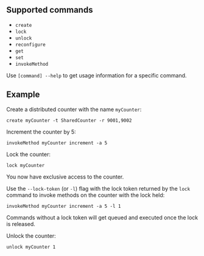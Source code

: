 ## Supported commands

- `create`
- `lock`
- `unlock`
- `reconfigure`
- `get`
- `set`
- `invokeMethod`

Use `[command] --help` to get usage information for a specific command.

## Example

Create a distributed counter with the name `myCounter`:
```
create myCounter -t SharedCounter -r 9001,9002
```

Increment the counter by 5:
```
invokeMethod myCounter increment -a 5
```

Lock the counter:
```
lock myCounter
```

You now have exclusive access to the counter. 

Use the `--lock-token` (or `-l`) flag with the lock token returned by the `lock` command to invoke methods on the counter with the lock held:
```
invokeMethod myCounter increment -a 5 -l 1
```

Commands without a lock token will get queued and executed once the lock is released.

Unlock the counter:
```
unlock myCounter 1
```
